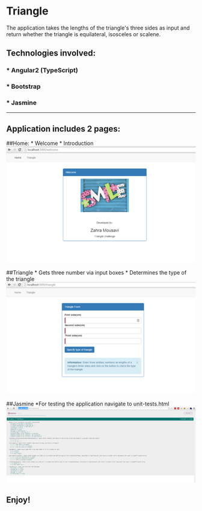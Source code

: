 # Triangle
The application takes the lengths of the triangle's three sides as input and return whether the triangle is equilateral, isosceles or scalene.

## Technologies involved:
### * Angular2 (TypeScript)
### * Bootstrap
### * Jasmine

----       

## Application includes 2 pages:
##Home:
       * Welcome
       * Introduction
![welcome](https://github.com/ZahraMousavi/Triangle/blob/master/images/welcome.png)

##Triangle
       * Gets three number via input boxes
       * Determines the type of the triangle
![triangle](https://raw.githubusercontent.com/ZahraMousavi/Triangle/master/images/triangle.png)       
   
##Jasmine
       *For testing the application navigate to unit-tests.html
![jasmine](https://raw.githubusercontent.com/ZahraMousavi/Triangle/master/images/jasmine.png)       
 

## Enjoy!
